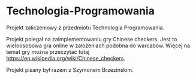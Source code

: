 # Technologia-Programowania

Projekt zaliczeniowy z przedmiotu Technologia Programowania. 

Projekt polegał na zaimplementowaniu gry Chinese checkers. Jest to wieloosobowa gra online w założeniach podobna do warcabów. Więcej na temat gry można przeczytać tutaj https://en.wikipedia.org/wiki/Chinese_checkers.

Projekt pisany był razem z Szymonem Brzezińskim.

